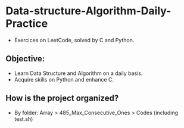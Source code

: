 # Data-structure-Algorithm-Daily-Practice
- Exercices on LeetCode, solved by C and Python.
## Objective:
- Learn Data Structure and Algorithm on a daily basis.
- Acquire skills on Python and enhance C.
## How is the project organized?
- By folder: Array > 485_Max_Consecutive_Ones > Codes (including test.sh)
